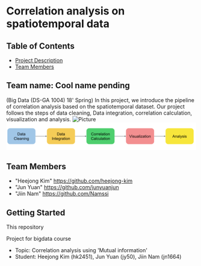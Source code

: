 # Correlation analysis on spatiotemporal data

## Table of Contents
* [Project Description](#project-description)
* [Team Members](#team-members)


## <a name="project-description"><a/>Team name: Cool name pending 
 
 (Big Data (DS-GA 1004) 18' Spring) In this project, we introduce the pipeline of correlation analysis based on the spatiotemporal dataset. Our project follows the steps of data cleaning, Data integration, correlation calculation, visualization and analysis.
![Picture](https://github.com/DS-GA1004/Cool_name_pending/pipline.png)
![Picture](https://github.com/DS-GA1004/Cool_name_pending/blob/master/pipeline.png)

## <a name="team-members"><a/>Team Members
  * "Heejong Kim" <https://github.com/heejong-kim>
  * "Jun Yuan" <https://github.com/junyuanjun>
  * "Jiin Nam" <https://github.com/Namssi>
  


## Getting Started


This repository 

Project for bigdata course
<ul>
  <li>Topic: Correlation analysis using 'Mutual information'</li>
  <li>Student: Heejong Kim (hk2451), Jun Yuan (jy50), Jiin Nam (jn1664)</li>
</ul>
